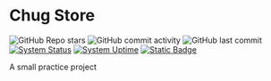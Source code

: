 # Chug Store

![GitHub Repo stars](https://img.shields.io/github/stars/EnderMo23/endermo23.github.io?style=flat&logo=github)
![GitHub commit activity](https://img.shields.io/github/commit-activity/t/endermo23/endermo23.github.io?logo=github)
![GitHub last commit](https://img.shields.io/github/last-commit/endermo23/endermo23.github.io?logo=github) <br>
[![System Status](https://img.shields.io/pingpong/status/sp_40407345d3fe4f6e9fd36094369d59d1)](https://endermo23.pingpong.host/)
[![System Uptime](https://img.shields.io/pingpong/uptime/sp_40407345d3fe4f6e9fd36094369d59d1)](https://endermo23.pingpong.host/)
[![Static Badge](https://img.shields.io/badge/Open%20Website%20%E2%9E%9A-orange)](https://endermo23.github.io)


A small practice project